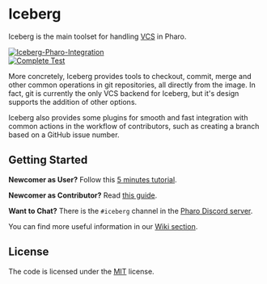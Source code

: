 # Iceberg

Iceberg is the main toolset for handling [VCS](https://en.wikipedia.org/wiki/Version_control) in Pharo.

[![Iceberg-Pharo-Integration](https://github.com/pharo-vcs/iceberg/actions/workflows/test-all.yml/badge.svg)](https://github.com/pharo-vcs/iceberg/actions/workflows/test-all.yml)  
[![Complete Test](https://github.com/pharo-vcs/iceberg/actions/workflows/test.yml/badge.svg)](https://github.com/pharo-vcs/iceberg/actions/workflows/test.yml)

More concretely, Iceberg provides tools to checkout, commit, merge and other common operations in git repositories, all directly from the image.
In fact, git is currently the only VCS backend for Iceberg, but it's design supports the addition of other options.

Iceberg also provides some plugins for smooth and fast integration with common actions in the workflow of contributors, such as creating a branch based on a GitHub issue number.


## Getting Started

**Newcomer as User?** Follow this [5 minutes tutorial](https://github.com/pharo-vcs/iceberg/wiki/Tutorial).

**Newcomer as Contributor?** Read [this guide](https://github.com/pharo-vcs/iceberg/wiki/Contributing-to-Iceberg).

**Want to Chat?** There is the `#iceberg` channel in the [Pharo Discord server](https://pharo.org/community).

You can find more useful information in our [Wiki section](https://github.com/pharo-vcs/iceberg/wiki).


## License

The code is licensed under the [MIT](LICENSE) license.
